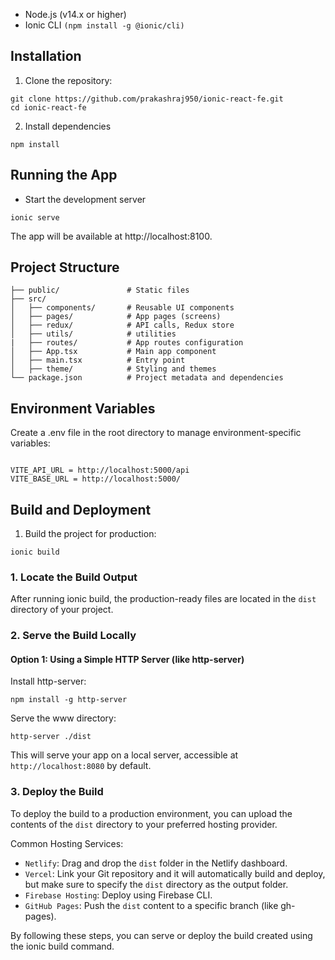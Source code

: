 
 - Node.js (v14.x or higher)
 - Ionic CLI ```(npm install -g @ionic/cli)```

## Installation

1. Clone the repository:

```
git clone https://github.com/prakashraj950/ionic-react-fe.git
cd ionic-react-fe
```

2. Install dependencies
```
npm install 
```

## Running the App
- Start the development server
``` 
ionic serve
```
The app will be available at http://localhost:8100.

## Project Structure

```
├── public/               # Static files
├── src/
│   ├── components/       # Reusable UI components
│   ├── pages/            # App pages (screens)
│   ├── redux/            # API calls, Redux store
│   ├── utils/            # utilities
|   ├── routes/           # App routes configuration
│   ├── App.tsx           # Main app component
│   ├── main.tsx          # Entry point
│   ├── theme/            # Styling and themes
└── package.json          # Project metadata and dependencies

```

## Environment Variables
Create a .env file in the root directory to manage environment-specific variables:

```

VITE_API_URL = http://localhost:5000/api
VITE_BASE_URL = http://localhost:5000/

```

## Build and Deployment
1. Build the project for production:
```
ionic build
```

### 1. Locate the Build Output
After running ionic build, the production-ready files are located in the ```dist``` directory of your project.

### 2. Serve the Build Locally
#### Option 1: Using a Simple HTTP Server (like http-server)
Install http-server:


```
npm install -g http-server
```
Serve the www directory:
```
http-server ./dist
```
This will serve your app on a local server, accessible at ``http://localhost:8080`` by default.

### 3. Deploy the Build
To deploy the build to a production environment, you can upload the contents of the ``dist`` directory to your preferred hosting provider.

Common Hosting Services:
- `Netlify`: Drag and drop the ``dist`` folder in the Netlify dashboard.
- `Vercel`: Link your Git repository and it will automatically build and deploy, but make sure to specify the ``dist`` directory as the output folder.
- `Firebase Hosting`: Deploy using Firebase CLI.
- `GitHub Pages`: Push the ``dist`` content to a specific branch (like gh-pages).

By following these steps, you can serve or deploy the build created using the ionic build command.